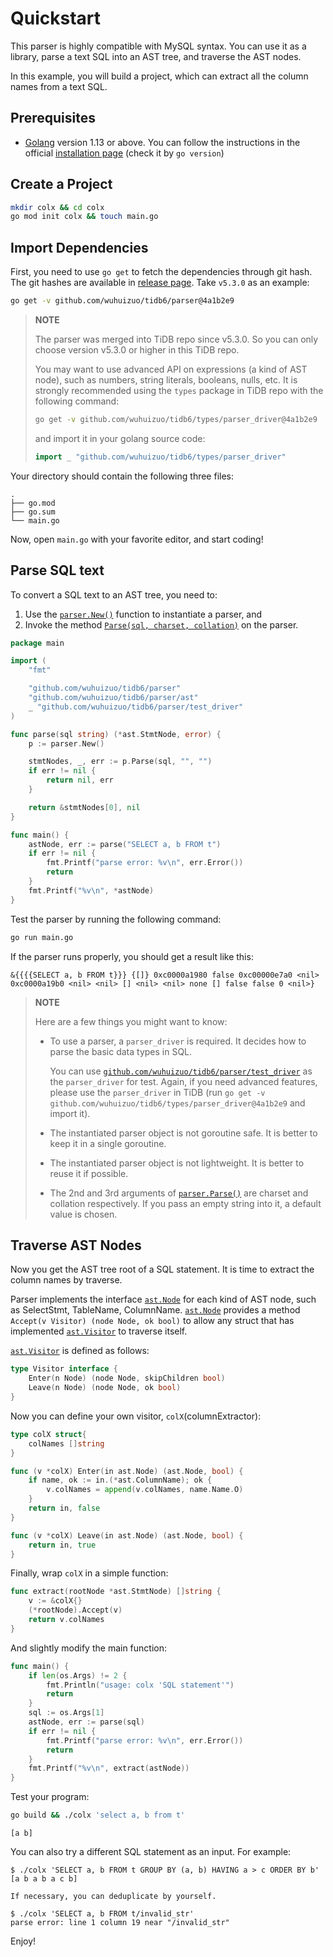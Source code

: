 # Quickstart

This parser is highly compatible with MySQL syntax. You can use it as a library, parse a text SQL into an AST tree, and traverse the AST nodes.

In this example, you will build a project, which can extract all the column names from a text SQL.

## Prerequisites

- [Golang](https://golang.org/dl/) version 1.13 or above. You can follow the instructions in the official [installation page](https://golang.org/doc/install) (check it by `go version`)

## Create a Project

```bash
mkdir colx && cd colx
go mod init colx && touch main.go
```

## Import Dependencies

First, you need to use `go get` to fetch the dependencies through git hash. The git hashes are available in [release page](https://github.com/wuhuizuo/tidb6/releases). Take `v5.3.0` as an example:

```bash
go get -v github.com/wuhuizuo/tidb6/parser@4a1b2e9
```

> **NOTE**
> 
> The parser was merged into TiDB repo since v5.3.0. So you can only choose version v5.3.0 or higher in this TiDB repo.
>
> You may want to use advanced API on expressions (a kind of AST node), such as numbers, string literals, booleans, nulls, etc. It is strongly recommended using the `types` package in TiDB repo with the following command:
>
> ```bash
> go get -v github.com/wuhuizuo/tidb6/types/parser_driver@4a1b2e9
> ```
> and import it in your golang source code:
> ```go
> import _ "github.com/wuhuizuo/tidb6/types/parser_driver"
> ```

Your directory should contain the following three files:
```
.
├── go.mod
├── go.sum
└── main.go
```

Now, open `main.go` with your favorite editor, and start coding!

## Parse SQL text

To convert a SQL text to an AST tree, you need to:
1. Use the [`parser.New()`](https://pkg.go.dev/github.com/wuhuizuo/tidb6/parser?tab=doc#New) function to instantiate a parser, and
2. Invoke the method [`Parse(sql, charset, collation)`](https://pkg.go.dev/github.com/wuhuizuo/tidb6/parser?tab=doc#Parser.Parse) on the parser.

```go
package main

import (
	"fmt"

	"github.com/wuhuizuo/tidb6/parser"
	"github.com/wuhuizuo/tidb6/parser/ast"
	_ "github.com/wuhuizuo/tidb6/parser/test_driver"
)

func parse(sql string) (*ast.StmtNode, error) {
	p := parser.New()

	stmtNodes, _, err := p.Parse(sql, "", "")
	if err != nil {
		return nil, err
	}

	return &stmtNodes[0], nil
}

func main() {
	astNode, err := parse("SELECT a, b FROM t")
	if err != nil {
		fmt.Printf("parse error: %v\n", err.Error())
		return
	}
	fmt.Printf("%v\n", *astNode)
}

```

Test the parser by running the following command:

```bash
go run main.go
```

If the parser runs properly, you should get a result like this:

```
&{{{{SELECT a, b FROM t}}} {[]} 0xc0000a1980 false 0xc00000e7a0 <nil> 0xc0000a19b0 <nil> <nil> [] <nil> <nil> none [] false false 0 <nil>}
```

> **NOTE**
>
> Here are a few things you might want to know:
> - To use a parser, a `parser_driver` is required. It decides how to parse the basic data types in SQL.
>
>   You can use [`github.com/wuhuizuo/tidb6/parser/test_driver`](https://pkg.go.dev/github.com/wuhuizuo/tidb6/parser/test_driver) as the `parser_driver` for test. Again, if you need advanced features, please use the `parser_driver` in TiDB (run `go get -v github.com/wuhuizuo/tidb6/types/parser_driver@4a1b2e9` and import it).
> - The instantiated parser object is not goroutine safe. It is better to keep it in a single goroutine.
> - The instantiated parser object is not lightweight. It is better to reuse it if possible.
> - The 2nd and 3rd arguments of [`parser.Parse()`](https://pkg.go.dev/github.com/wuhuizuo/tidb6/parser?tab=doc#Parser.Parse) are charset and collation respectively. If you pass an empty string into it, a default value is chosen.


## Traverse AST Nodes

Now you get the AST tree root of a SQL statement. It is time to extract the column names by traverse.

Parser implements the interface [`ast.Node`](https://pkg.go.dev/github.com/wuhuizuo/tidb6/parser/ast?tab=doc#Node) for each kind of AST node, such as SelectStmt, TableName, ColumnName. [`ast.Node`](https://pkg.go.dev/github.com/wuhuizuo/tidb6/parser/ast?tab=doc#Node) provides a method `Accept(v Visitor) (node Node, ok bool)` to allow any struct that has implemented [`ast.Visitor`](https://pkg.go.dev/github.com/wuhuizuo/tidb6/parser/ast?tab=doc#Visitor) to traverse itself.

[`ast.Visitor`](https://pkg.go.dev/github.com/wuhuizuo/tidb6/parser/ast?tab=doc#Visitor) is defined as follows:
```go
type Visitor interface {
	Enter(n Node) (node Node, skipChildren bool)
	Leave(n Node) (node Node, ok bool)
}
```

Now you can define your own visitor, `colX`(columnExtractor):

```go
type colX struct{
	colNames []string
}

func (v *colX) Enter(in ast.Node) (ast.Node, bool) {
	if name, ok := in.(*ast.ColumnName); ok {
		v.colNames = append(v.colNames, name.Name.O)
	}
	return in, false
}

func (v *colX) Leave(in ast.Node) (ast.Node, bool) {
	return in, true
}
```

Finally, wrap `colX` in a simple function:

```go
func extract(rootNode *ast.StmtNode) []string {
	v := &colX{}
	(*rootNode).Accept(v)
	return v.colNames
}
```

And slightly modify the main function:

```go
func main() {
	if len(os.Args) != 2 {
		fmt.Println("usage: colx 'SQL statement'")
		return
	}
	sql := os.Args[1]
	astNode, err := parse(sql)
	if err != nil {
		fmt.Printf("parse error: %v\n", err.Error())
		return
	}
	fmt.Printf("%v\n", extract(astNode))
}
```

Test your program:

```bash
go build && ./colx 'select a, b from t'
```

```
[a b]
```

You can also try a different SQL statement as an input. For example:

```console
$ ./colx 'SELECT a, b FROM t GROUP BY (a, b) HAVING a > c ORDER BY b'
[a b a b a c b]

If necessary, you can deduplicate by yourself.

$ ./colx 'SELECT a, b FROM t/invalid_str'
parse error: line 1 column 19 near "/invalid_str"
```

Enjoy!
